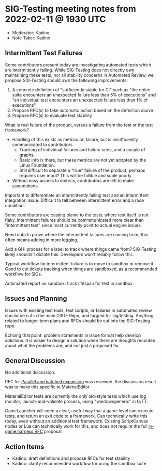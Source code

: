 # SIG-Testing meeting notes from 2022-02-11 @ 1930 UTC

* Moderator: Kadino
* Note Taker: Kadino

## Intermittent Test Failures

Some contributors present today are investigating automated tests which are intermittently failing. While SIG-Testing does not directly own maintaining these tests, nor all stability concerns in Automated Review, we propose SIG-Testing should own the following improvements:

1. A concrete definition of "sufficiently stable for CI" such as "the entire suite encounters an unexpected failure less than 5% of executions" and "an individual test encounters an unexpected failure less than 1% of executions"
2. Propose RFC(s) to take automatic action based on the definition above
3. Propose RFC(s) to evaluate test stability

What is real failure of the product, versus a failure from the test or the test framework?

* Handling of this exists as metrics on failure, but is insufficiently communicated to contributors
  * Tracking of individual failures and failure rates, and a couple of graphs.
  * Basic info is there, but these metrics are not yet adopted by the Linux Foundation.
  * Still difficult to separate a "true" failure of the product, perhaps requires user input? This will be fallible and scale poorly.
* Without easy access to metrics, contributors are left to make assumptions

Important to differentiate an intermittently failing test and an intermittent integration issue. Difficult to tell between intermittent error and a race condition.

Some contributors are casting blame to the tests, where test itself is not flaky. Intermittent failures should be commmunicated more clear than "intermittent test" since most currently point to actual engine issues.

Need data to prove where the intermittent failures are coming from, this often means adding in more logging.

Add a GHI process for a label to track where things came from? SIG-Testing likely shouldn't dictate this. Developers won't reliably follow this.

Typical workflow for intermittent failure is to move to sandbox or remove it. Good to cut tickets tracking when things are sandboxed, as a recommended workflow for SIGs.

Automated report on sandbox: track lifespan for test in sandbox.

## Issues and Planning

Issues with existing test tools, test scripts, or failures in automated review should be cut in the main O3DE Repo, and tagged for sig/testing. Anything related to longer-term plans and RFCs should be cut into the SIG-Testing repo.

Echoing that point: problem statements in issue format help develop solutions. It is easier to design a solution when there are thoughts recorded about what the problems are, and not just a proposed fix.

## General Discussion

No additional discussion.

RFC for [Parallel and batched expansion](https://github.com/o3de/sig-testing/issues/27) was reviewed, the discussion result was to make this specific to MaterialEditor

MaterialEditor tests are currently the only old-style tests which use log monitor, launch-and-validate process, using "windowsgeneric" in LyTT.

GameLauncher will need a clear, useful way that a game level can execute tests, and return an exit code to a framework. Can technically write this today, even without an additional test framework.  Existing ScriptCanvas nodes or Lua can technically work for this, and does not require the full [in-game harness RFC](https://github.com/o3de/sig-testing/issues/20) proposal.

## Action Items

* Kadino: draft definitions and propose RFCs for test stability
* Kadino: clarify recommended workflow for using the sandbox suite
